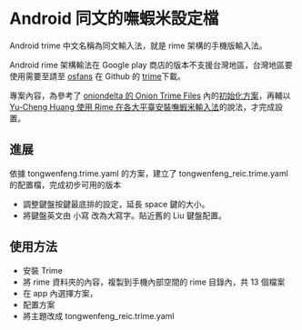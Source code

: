 # Android 同文的嘸蝦米設定檔
Android trime 中文名稱為同文輸入法，就是 rime 架構的手機版輸入法。

Android rime 架構輸法在 Google play 商店的版本不支援台灣地區，台灣地區要使用需要至請至 [osfans](https://github.com/osfans) 在 Github 的 [trime](https://github.com/osfans/trime)下載。

專案內容，為參考了 [oniondelta 的 Onion Trime Files](https://github.com/oniondelta/Onion_Trime_Files) 內的[初始化方案](https://github.com/oniondelta/Onion_Trime_Files/tree/main/trimefiles/%E5%88%9D%E5%A7%8B%E5%8C%96%E6%96%B9%E6%A1%88)，再輔以 [Yu-Cheng Huang 使用 Rime 在各大平臺安裝嘸蝦米輸入法](https://amoshyc.github.io/blog/2018/install-liu-with-rime.html#android)的說法，才完成設置。


## 進展
依據 tongwenfeng.trime.yaml 的方案，建立了 tongwenfeng\_reic.trime.yaml 的配置檔，完成初步可用的版本

- 調整鍵盤按鍵最底排的設定，延長 space 鍵的大小。
- 將鍵盤英文由 小寫 改為大寫字。貼近舊的 Liu 鍵盤配置。

## 使用方法
- 安裝 Trime 
- 將 rime 資料夾的內容，複製到手機內部空間的 rime 目錄內，共 13 個檔案
- 在 app 內選擇方案，
- 配置方案
- 將主題改成 tongwenfeng\_reic.trime.yaml 



